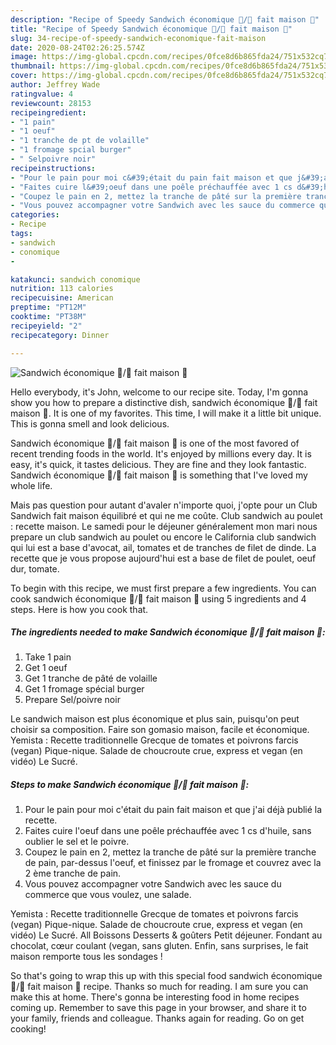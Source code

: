 ```yaml
---
description: "Recipe of Speedy Sandwich économique 💯/💯 fait maison 🍔"
title: "Recipe of Speedy Sandwich économique 💯/💯 fait maison 🍔"
slug: 34-recipe-of-speedy-sandwich-economique-fait-maison
date: 2020-08-24T02:26:25.574Z
image: https://img-global.cpcdn.com/recipes/0fce8d6b865fda24/751x532cq70/sandwich-economique-💯💯-fait-maison-🍔-photo-principale-de-la-recette.jpg
thumbnail: https://img-global.cpcdn.com/recipes/0fce8d6b865fda24/751x532cq70/sandwich-economique-💯💯-fait-maison-🍔-photo-principale-de-la-recette.jpg
cover: https://img-global.cpcdn.com/recipes/0fce8d6b865fda24/751x532cq70/sandwich-economique-💯💯-fait-maison-🍔-photo-principale-de-la-recette.jpg
author: Jeffrey Wade
ratingvalue: 4
reviewcount: 28153
recipeingredient:
- "1 pain"
- "1 oeuf"
- "1 tranche de pt de volaille"
- "1 fromage spcial burger"
- " Selpoivre noir"
recipeinstructions:
- "Pour le pain pour moi c&#39;était du pain fait maison et que j&#39;ai déjà publié la recette."
- "Faites cuire l&#39;oeuf dans une poêle préchauffée avec 1 cs d&#39;huile, sans oublier le sel et le poivre."
- "Coupez le pain en 2, mettez la tranche de pâté sur la première tranche de pain, par-dessus l&#39;oeuf, et finissez par le fromage et couvrez avec la 2 ème tranche de pain."
- "Vous pouvez accompagner votre Sandwich avec les sauce du commerce que vous voulez, une salade."
categories:
- Recipe
tags:
- sandwich
- conomique
- 

katakunci: sandwich conomique  
nutrition: 113 calories
recipecuisine: American
preptime: "PT12M"
cooktime: "PT38M"
recipeyield: "2"
recipecategory: Dinner

---
```



![Sandwich économique 💯/💯 fait maison 🍔](https://img-global.cpcdn.com/recipes/0fce8d6b865fda24/751x532cq70/sandwich-economique-💯💯-fait-maison-🍔-photo-principale-de-la-recette.jpg)

Hello everybody, it's John, welcome to our recipe site. Today, I'm gonna show you how to prepare a distinctive dish, sandwich économique 💯/💯 fait maison 🍔. It is one of my favorites. This time, I will make it a little bit unique. This is gonna smell and look delicious.

Sandwich économique 💯/💯 fait maison 🍔 is one of the most favored of recent trending foods in the world. It's enjoyed by millions every day. It is easy, it's quick, it tastes delicious. They are fine and they look fantastic. Sandwich économique 💯/💯 fait maison 🍔 is something that I've loved my whole life.

Mais pas question pour autant d&#39;avaler n&#39;importe quoi, j&#39;opte pour un Club Sandwich fait maison équilibré et qui ne me coûte. Club sandwich au poulet : recette maison. Le samedi pour le déjeuner généralement mon mari nous prepare un club sandwich au poulet ou encore le California club sandwich qui lui est a base d&#39;avocat, ail, tomates et de tranches de filet de dinde. La recette que je vous propose aujourd&#39;hui est a base de filet de poulet, oeuf dur, tomate.


To begin with this recipe, we must first prepare a few ingredients. You can cook sandwich économique 💯/💯 fait maison 🍔 using 5 ingredients and 4 steps. Here is how you cook that.

<!--inarticleads1-->

##### The ingredients needed to make Sandwich économique 💯/💯 fait maison 🍔:

1. Take 1 pain
1. Get 1 oeuf
1. Get 1 tranche de pâté de volaille
1. Get 1 fromage spécial burger
1. Prepare  Sel/poivre noir


Le sandwich maison est plus économique et plus sain, puisqu&#39;on peut choisir sa composition. Faire son gomasio maison, facile et économique. Yemista : Recette traditionnelle Grecque de tomates et poivrons farcis (vegan) Pique-nique. Salade de choucroute crue, express et vegan (en vidéo) Le Sucré. 

<!--inarticleads2-->

##### Steps to make Sandwich économique 💯/💯 fait maison 🍔:

1. Pour le pain pour moi c&#39;était du pain fait maison et que j&#39;ai déjà publié la recette.
1. Faites cuire l&#39;oeuf dans une poêle préchauffée avec 1 cs d&#39;huile, sans oublier le sel et le poivre.
1. Coupez le pain en 2, mettez la tranche de pâté sur la première tranche de pain, par-dessus l&#39;oeuf, et finissez par le fromage et couvrez avec la 2 ème tranche de pain.
1. Vous pouvez accompagner votre Sandwich avec les sauce du commerce que vous voulez, une salade.


Yemista : Recette traditionnelle Grecque de tomates et poivrons farcis (vegan) Pique-nique. Salade de choucroute crue, express et vegan (en vidéo) Le Sucré. All Boissons Desserts &amp; goûters Petit déjeuner. Fondant au chocolat, cœur coulant (vegan, sans gluten. Enfin, sans surprises, le fait maison remporte tous les sondages ! 

So that's going to wrap this up with this special food sandwich économique 💯/💯 fait maison 🍔 recipe. Thanks so much for reading. I am sure you can make this at home. There's gonna be interesting food in home recipes coming up. Remember to save this page in your browser, and share it to your family, friends and colleague. Thanks again for reading. Go on get cooking!
